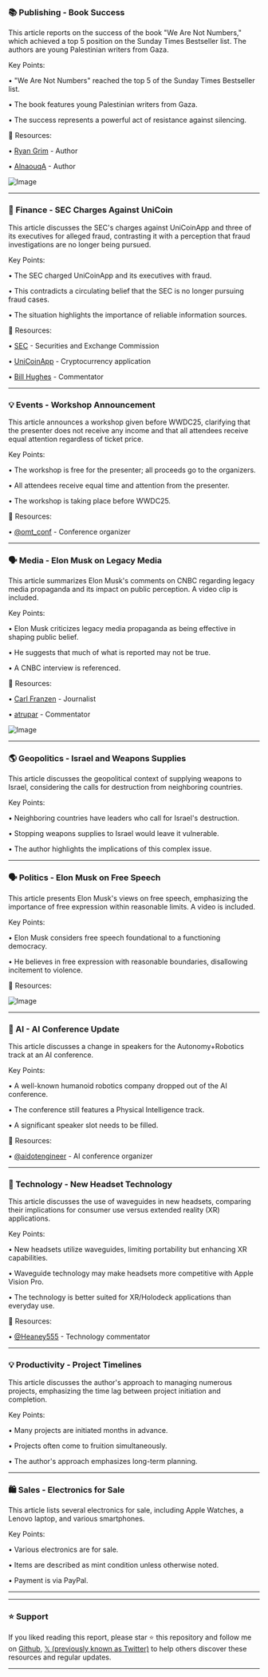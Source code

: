 ### 📚 Publishing - Book Success

This article reports on the success of the book "We Are Not Numbers," which achieved a top 5 position on the Sunday Times Bestseller list.  The authors are young Palestinian writers from Gaza.

Key Points:

• "We Are Not Numbers" reached the top 5 of the Sunday Times Bestseller list.


• The book features young Palestinian writers from Gaza.


•  The success represents a powerful act of resistance against silencing.


🔗 Resources:

• [Ryan Grim](https://x.com/ryangrim) - Author


• [AlnaouqA](https://x.com/AlnaouqA) - Author


![Image](https://pbs.twimg.com/media/Gpt4DxoXYAAPaVY?format=jpg&name=small)



---

### 🚨 Finance - SEC Charges Against UniCoin

This article discusses the SEC's charges against UniCoinApp and three of its executives for alleged fraud, contrasting it with a perception that fraud investigations are no longer being pursued.

Key Points:

• The SEC charged UniCoinApp and its executives with fraud.


• This contradicts a circulating belief that the SEC is no longer pursuing fraud cases.


• The situation highlights the importance of reliable information sources.



🔗 Resources:

• [SEC](https://x.com/SECGov) - Securities and Exchange Commission


• [UniCoinApp](https://x.com/UniCoinApp) - Cryptocurrency application


• [Bill Hughes](https://x.com/BillHughesDC) - Commentator



---

### 💡 Events -  Workshop Announcement

This article announces a workshop given before WWDC25, clarifying that the presenter does not receive any income and that all attendees receive equal attention regardless of ticket price.

Key Points:

• The workshop is free for the presenter; all proceeds go to the organizers.


• All attendees receive equal time and attention from the presenter.


•  The workshop is taking place before WWDC25.


🔗 Resources:

• [@omt_conf](https://x.com/omt_conf) - Conference organizer



---

### 🗣️ Media - Elon Musk on Legacy Media

This article summarizes Elon Musk's comments on CNBC regarding legacy media propaganda and its impact on public perception.  A video clip is included.

Key Points:

• Elon Musk criticizes legacy media propaganda as being effective in shaping public belief.


•  He suggests that much of what is reported may not be true.


• A CNBC interview is referenced.


🔗 Resources:

• [Carl Franzen](https://x.com/carlfranzen) -  Journalist


• [atrupar](https://x.com/atrupar) -  Commentator



![Image](https://pbs.twimg.com/amplify_video_thumb/1924893751945662464/img/7nZB8LXCFAcEfrP0.jpg)



---

### 🌎 Geopolitics -  Israel and Weapons Supplies

This article discusses the geopolitical context of supplying weapons to Israel, considering the calls for destruction from neighboring countries.

Key Points:

•  Neighboring countries have leaders who call for Israel's destruction.


•  Stopping weapons supplies to Israel would leave it vulnerable.


• The author highlights the implications of this complex issue.



---

### 🗣️ Politics - Elon Musk on Free Speech

This article presents Elon Musk's views on free speech, emphasizing the importance of free expression within reasonable limits.  A video is included.

Key Points:

• Elon Musk considers free speech foundational to a functioning democracy.


• He believes in free expression with reasonable boundaries, disallowing incitement to violence.



🔗 Resources:


![Image](https://pbs.twimg.com/amplify_video_thumb/1919924186006405120/img/22B5AQwURIeuUdiE?format=jpg&name=240x240)


---

### 🤖 AI -  AI Conference Update

This article discusses a change in speakers for the Autonomy+Robotics track at an AI conference.


Key Points:

• A well-known humanoid robotics company dropped out of the AI conference.


• The conference still features a Physical Intelligence track.


• A significant speaker slot needs to be filled.


🔗 Resources:

• [@aidotengineer](https://x.com/aidotengineer) - AI conference organizer


---

### 🚀 Technology -  New Headset Technology

This article discusses the use of waveguides in new headsets, comparing their implications for consumer use versus extended reality (XR) applications.

Key Points:

• New headsets utilize waveguides, limiting portability but enhancing XR capabilities.


• Waveguide technology may make headsets more competitive with Apple Vision Pro.


• The technology is better suited for XR/Holodeck applications than everyday use.



🔗 Resources:

• [@Heaney555](https://x.com/Heaney555) - Technology commentator



---

### 💡 Productivity -  Project Timelines

This article discusses the author's approach to managing numerous projects, emphasizing the time lag between project initiation and completion.

Key Points:

• Many projects are initiated months in advance.


•  Projects often come to fruition simultaneously.


• The author's approach emphasizes long-term planning.



---

### 🛍️ Sales -  Electronics for Sale

This article lists several electronics for sale, including Apple Watches, a Lenovo laptop, and various smartphones.


Key Points:

• Various electronics are for sale.


• Items are described as mint condition unless otherwise noted.


• Payment is via PayPal.


---


---

### ⭐️ Support

If you liked reading this report, please star ⭐️ this repository and follow me on [Github](https://github.com/Drix10), [𝕏 (previously known as Twitter)](https://x.com/DRIX_10_) to help others discover these resources and regular updates.

---